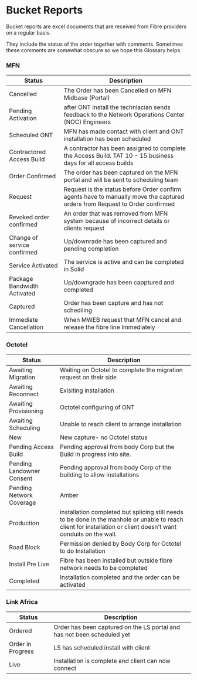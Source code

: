 # Bucket Reports

Bucket reports are excel documents that are received from Fibre providers on a regular basis. 

They include the status of the order together with comments. Sometimes these comments are somewhat obscure so we hope this Glossary helps.


### MFN

| Status                      | Description                                                                                                                 |
| --------------------------- | --------------------------------------------------------------------------------------------------------------------------- |
| Cancelled                   | The Order has been Cancelled on MFN Midbase (Portal)                                                                        |
| Pending Activation          | after ONT install the techniacian sends feedback to the Network Operations Center (NOC) Engineers                           |
| Scheduled ONT               | MFN has made contact with client and ONT installation has been scheduled                                                    |
| Contractored Access Build   | A contractor has been assigned to complete the Access Build. TAT 10 - 15 business days for all access builds                |
| Order Confirmed             | The order has been captured on the MFN portal and will be sent to scheduling team                                           |
| Request                     | Request is the status before Order confirm agents have to manually move the captured orders from Request to Order confirmed |
| Revoked order confirmed     | An order that was removed from MFN system because of incorrect details or clients request                                   |
| Change of service confirmed | Up/downrade has been captured and pending completion                                                                        |
| Service Activated           | The service is active and can be completed in Solid                                                                         |
| Package Bandwidth Activated | Up/downgrade has been capptured and completed                                                                               |
| Captured                    | Order has been capture and has not schediling                                                                               |
| Immediate Cancellation      | When MWEB request that MFN cancel and release the fibre line Immediately                                                    |



### Octotel

| Status                     | Description                                                               |
| -------------------------- | ------------------------------------------------------------------------- |
| Awaiting Migration         | Waiting on Octotel to complete the migration request on their side        |
| Awaiting Reconnect         | Exisiting installation                                                    |
| Awaiting Provisioning      | Octotel configuring of ONT                                                |
| Awaiting Scheduling        | Unable to reach client to arrange installation                            |
| New                        | New capture- no Octotel status                                            |
| Pending Access Build       | Pending approval from body Corp but the Build in progress into site.      |
| Pending Landowner Consent  | Pending approval from body Corp of the building to allow installations    |
| Pending Network Coverage   | Amber                                                                     |
| Production                 | installation completed but splicing still needs to be done in the manhole or unable to reach client for installation or client doesn’t want conduits on the wall. 
| Road Block                 | Permission denied by Body Corp for Octotel to do Installation             |
| Install Pre Live           | Fibre has been installed but outside fibre network needs to be completed  |
| Completed                  | Installation completed and the order can be activated                     |



### Link Africa

| Status            | Description                                                             |
| ----------------- | ----------------------------------------------------------------------- |
| Ordered           | Order has been captured on the LS portal and has not been scheduled yet |
| Order in Progress | LS has scheduled install with client                                    |
| Live              | Installation is complete and client can now connect                     |

